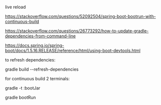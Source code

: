 live reload

<https://stackoverflow.com/questions/52092504/spring-boot-bootrun-with-continuous-build>

<https://stackoverflow.com/questions/26773292/how-to-update-gradle-dependencies-from-command-line>

<https://docs.spring.io/spring-boot/docs/1.5.16.RELEASE/reference/html/using-boot-devtools.html>

to refresh dependencies:

gradle build --refresh-dependencies

for continuous build 2 terminals:

<!-- gradle build --continuous -->

gradle -t :bootJar

gradle bootRun
